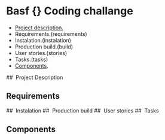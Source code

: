 # Basf {} Coding challange

- [Project description.](project-description)
- Requirements.(requirements)
- Instalation.(instalation)
- Production build.(build)
- User stories.(stories)
- Tasks.(tasks)
- [Components](components).

## <a name="project-description"></a> Project Description
## <a name="requirements"></a> Requirements
## <a name="instalation"></a> Instalation
## <a name="build"></a> Production build
## <a name="stories"></a> User stories
## <a name="tasks"></a> Tasks
## <a name="components"></a> Components
